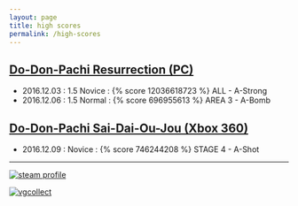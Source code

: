 ```yaml
---
layout: page
title: high scores
permalink: /high-scores
---
```

## [Do-Don-Pachi Resurrection (PC)](http://www.caveshmups.com/dodonpachi)

- 2016.12.03 : 1.5 Novice : {% score 12036618723 %} ALL - A-Strong
- 2016.12.06 : 1.5 Normal : {% score 696955613 %} AREA 3 - A-Bomb

## [Do-Don-Pachi Sai-Dai-Ou-Jou (Xbox 360)](http://www.cave.co.jp/gameonline/Xbox360/saidaioujou/)

- 2016.12.09 : Novice : {% score 746244208 %} STAGE 4 - A-Shot

---

[![steam profile](http://steamsignature.com/profile/english/76561197982255149.png)](http://steamcommunity.com/id/komidore64/)

[![vgcollect](http://vgcollect.com/sig/komidore64.jpg)](http://vgcollect.com/komidore64)

